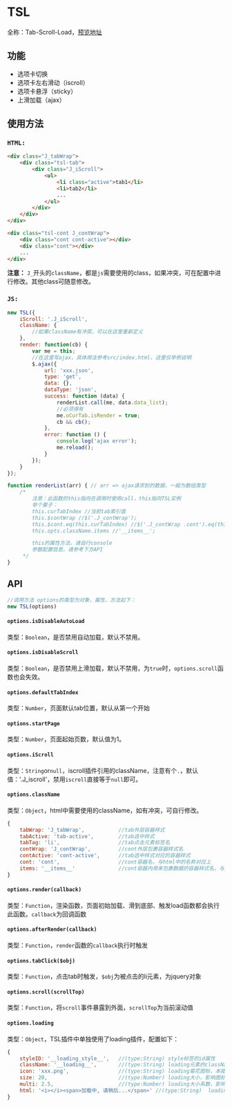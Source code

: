 # TSL

全称：Tab-Scroll-Load，[预览地址](http://007sair.github.io/demo/TSL/index.html)

## 功能

- 选项卡切换
- 选项卡左右滑动（iscroll）
- 选项卡悬浮（sticky）
- 上滑加载（ajax）

## 使用方法

### `HTML:`

``` html
<div class="J_tabWrap">
    <div class="tsl-tab">
        <div class="J_iScroll">
            <ul>
                <li class="active">tab1</li>
                <li>tab2</li>
                ...
            </ul>
        </div>
    </div>
</div>

<div class="tsl-cont J_contWrap">
    <div class="cont cont-active"></div>
    <div class="cont"></div>
    ...
</div>
```

**注意：** `J_`开头的`className`，都是`js`需要使用的class，如果冲突，可在配置中进行修改。其他class可随意修改。

### `JS:`

``` javascript
new TSL({
    iScroll: '.J_iScroll',
    className: {
        //如果className有冲突，可以在这里重新定义
    },
    render: function(cb) {
        var me = this;
        //在这里写ajax，具体用法参考src/index.html，这里仅举例说明
        $.ajax({
            url: 'xxx.json',
            type: 'get',
            data: {},
            dataType: 'json',
            success: function (data) {
                renderList.call(me, data.data_list);
                //必须得有
                me.oCurTab.isRender = true;
                cb && cb();
            },
            error: function () {
                console.log('ajax error');
                me.reload();
            }
        });
    }
});

function renderList(arr) { // arr => ajax请求到的数据，一般为数组类型
    /*
        注意：此函数的this指向在调用时使用call，this指向TSL实例
        举个栗子：
        this.curTabIndex //当前tab索引值
        this.$contWrap //$('.J_contWrap');
        this.$cont.eq(this.curTabIndex) //$('.J_contWrap .cont').eq(this.curTabIndex);
        this.opts.className.items //'__items__';

        this的属性方法，请自行console
        参数配置信息，请参考下方API
     */
}
```

## API

```js
//调用方法 options的类型为对象，属性、方法如下：
new TSL(options)
```

#### `options.isDisableAutoLoad`

类型：`Boolean`，是否禁用自动加载，默认不禁用。

#### `options.isDisableScroll`

类型：`Boolean`，是否禁用上滑加载，默认不禁用，为`true`时，`options.scroll`函数也会失效。

#### `options.defaultTabIndex`

类型：`Number`，页面默认tab位置，默认从第一个开始

#### `options.startPage`

类型：`Number`，页面起始页数，默认值为1。

#### `options.iScroll`

类型：`String`or`null`，iscroll插件引用的className，注意有个`.`，默认值：'.J_iscroll'，禁用`iscroll`直接等于`null`即可。

#### `options.className`

类型：`Object`，html中需要使用的className，如有冲突，可自行修改。

```js
{
    tabWrap: 'J_tabWrap',			//tab外层容器样式
    tabActive: 'tab-active',		//tab选中样式
    tabTag: 'li',					//tab点击元素标签名
    contWrap: 'J_contWrap',			//cont外层包裹容器样式名
    contActive: 'cont-active', 		//tab选中样式对应的容器样式
    cont: 'cont',					//cont容器名，与html中的名称对应上
    items: '__items__'				//cont容器内用来包裹数据的容器样式名，与__loading__并列
}
```

#### `options.render(callback)`

类型：`Function`，渲染函数，页面初始加载、滑到底部、触发load函数都会执行此函数。`callback`为回调函数

#### `options.afterRender(callback)`

类型：`Function`，`render`函数的`callback`执行时触发

#### `options.tabClick($obj)`

类型：`Function`，点击tab时触发，`$obj`为被点击的li元素，为jquery对象

#### `options.scroll(scrollTop)`

类型：`Function`，将`scroll`事件暴露到外面，`scrollTop`为当前滚动值

#### `options.loading`

类型：`Object`，TSL插件中单独使用了loading插件，配置如下：

```js
{
    styleID: '__loading_style__',   //(type:String) style标签的id属性
    className: '__loading__',       //(type:String) loading元素的className
    icon: 'xxx.png',                //(type:String) loading菊花图标，本插件使用base64
    size: 20,                       //(type:Number) loading大小，影响图标与字体大小
    multi: 2.5,                     //(type:Number) loading大小系数，影响图标的高度
    html: '<i></i><span>加载中, 请稍后...</span>' //(type:String)  loading文本内容
}
```
